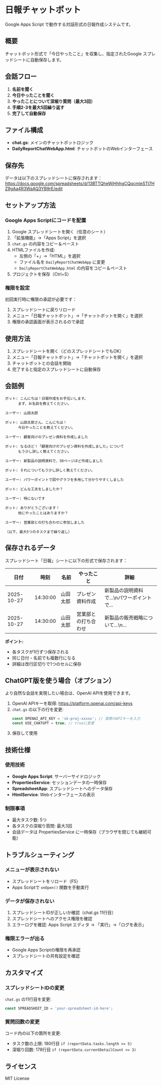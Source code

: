 # 日報チャットボット

Google Apps Script で動作する対話形式の日報作成システムです。

## 概要

チャットボット形式で「今日やったこと」を収集し、指定されたGoogle スプレッドシートに自動保存します。

## 会話フロー

1. **名前を聞く**
2. **今日やったことを聞く**
3. **やったことについて深堀り質問（最大3回）**
4. **手順2-3を最大5回繰り返す**
5. **完了して自動保存**

## ファイル構成

- **chat.gs**: メインのチャットボットロジック
- **DailyReportChatWebApp.html**: チャットボットのWebインターフェース

## 保存先

データは以下のスプレッドシートに保存されます：
https://docs.google.com/spreadsheets/d/13BTTQheWjHhhgCQqcmleSTl7HZ9gAa4R3WaAQ3YB9rE/edit

## セットアップ方法

### Google Apps Scriptにコードを配置

1. Google スプレッドシートを開く（任意のシート）
2. 「拡張機能」→「Apps Script」を選択
3. `chat.gs` の内容をコピー＆ペースト
4. HTMLファイルを作成:
   - 左側の「+」→「HTML」を選択
   - ファイル名を `DailyReportChatWebApp` に変更
   - `DailyReportChatWebApp.html` の内容をコピー＆ペースト
5. プロジェクトを保存（Ctrl+S）

### 権限を設定

初回実行時に権限の承認が必要です：
1. スプレッドシートに戻りリロード
2. メニュー「日報チャットボット」→「チャットボットを開く」を選択
3. 権限の承認画面が表示されるので承認

## 使用方法

1. スプレッドシートを開く（どのスプレッドシートでもOK）
2. メニュー「日報チャットボット」→「チャットボットを開く」を選択
3. チャットボットとの会話を開始
4. 完了すると指定のスプレッドシートに自動保存

## 会話例

```
ボット: こんにちは！日報作成をお手伝いします。
      まず、お名前を教えてください。

ユーザー: 山田太郎

ボット: 山田太郎さん、こんにちは！
      今日やったことを教えてください。

ユーザー: 顧客向けのプレゼン資料を作成しました

ボット: なるほど！「顧客向けのプレゼン資料を作成しました」について
      もう少し詳しく教えてください。

ユーザー: 新製品の説明資料で、30ページほど作成しました

ボット: それについてもう少し詳しく教えてください。

ユーザー: パワーポイントで図やグラフを多用して分かりやすくしました

ボット: どんな工夫をしましたか？

ユーザー: 特にないです

ボット: ありがとうございます！
      他にやったことはありますか？

ユーザー: 営業部との打ち合わせに参加しました

（以下、最大5つのタスクまで繰り返し）
```

## 保存されるデータ

スプレッドシート「日報」シートに以下の形式で保存されます：

| 日付 | 時刻 | 名前 | やったこと | 詳細 |
|------|------|------|------------|------|
| 2025-10-27 | 14:30:00 | 山田太郎 | プレゼン資料作成 | 新製品の説明資料で...\nパワーポイントで... |
| 2025-10-27 | 14:30:00 | 山田太郎 | 営業部との打ち合わせ | 新製品の販売戦略について...\n... |

**ポイント:**
- 各タスクが1行ずつ保存される
- 同じ日付・名前でも複数行になる
- 詳細は改行区切りで1つのセルに保存

## ChatGPT版を使う場合（オプション）

より自然な会話を実現したい場合は、OpenAI APIを使用できます。

1. OpenAI APIキーを取得: https://platform.openai.com/api-keys
2. `chat.gs` の以下の行を変更:
   ```javascript
   const OPENAI_API_KEY = 'sk-proj-xxxxx'; // 実際のAPIキーを入力
   const USE_CHATGPT = true; // trueに変更
   ```
3. 保存して使用

## 技術仕様

### 使用技術
- **Google Apps Script**: サーバーサイドロジック
- **PropertiesService**: セッションデータの一時保存
- **SpreadsheetApp**: スプレッドシートへのデータ保存
- **HtmlService**: Webインターフェースの表示

### 制限事項
- 最大タスク数: 5つ
- 各タスクの深堀り質問: 最大3回
- 会話データは PropertiesService に一時保存（ブラウザを閉じても継続可能）

## トラブルシューティング

### メニューが表示されない
- スプレッドシートをリロード（F5）
- Apps Scriptで `onOpen()` 関数を手動実行

### データが保存されない
1. スプレッドシートIDが正しいか確認（chat.gs 11行目）
2. スプレッドシートへのアクセス権限を確認
3. エラーログを確認: Apps Script エディタ → 「実行」→「ログを表示」

### 権限エラーが出る
- Google Apps Scriptの権限を再承認
- スプレッドシートの共有設定を確認

## カスタマイズ

### スプレッドシートIDの変更

`chat.gs` の11行目を変更:
```javascript
const SPREADSHEET_ID = 'your-spreadsheet-id-here';
```

### 質問回数の変更

コード内の以下の箇所を変更:
- タスク数の上限: 180行目 `if (reportData.tasks.length >= 5)`
- 深堀り回数: 178行目 `if (reportData.currentDetailCount >= 3)`

## ライセンス

MIT License
